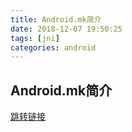 ```yaml
---
title: Android.mk简介
date: 2018-12-07 19:50:25
tags: [jni]
categories: android
---
```


## Android.mk简介

[跳转链接](https://blog.csdn.net/fyfcauc/article/details/27545507)
